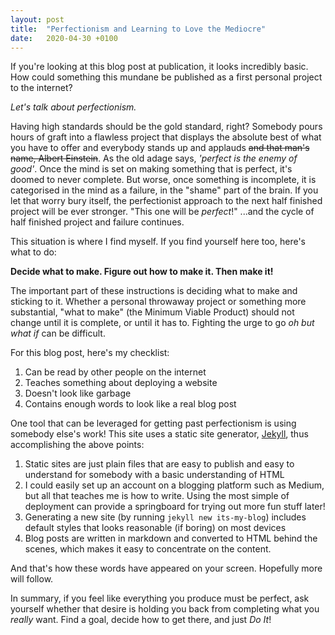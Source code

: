 ```yaml
---
layout: post
title:  "Perfectionism and Learning to Love the Mediocre"
date:   2020-04-30 +0100
---
```

If you're looking at this blog post at publication, it looks incredibly
basic. How could something this mundane be published as a first personal project
to the internet?

*Let's talk about perfectionism.*

Having high standards should be the gold standard, right? Somebody pours hours of
graft into a flawless project that displays the absolute best of what you have to offer and
everybody stands up and applauds ~~and that man's name, Albert Einstein~~.
As the old adage says, *'perfect is the enemy of good'*. Once the mind is set
on making something that is perfect, it's doomed to never complete. But worse, once something
is incomplete, it is categorised in the mind as a failure, in the "shame" part of the brain.
If you let that worry bury itself, the perfectionist approach to the next half finished
project will be ever stronger. "This one will be *perfect*!" ...and the cycle of
half finished project and failure continues.

This situation is where I find myself. If you find yourself here too, here's what to do:

**Decide what to make. Figure out how to make it. Then make it!**

The important part of these instructions is deciding what to make and sticking to it.
Whether a personal throwaway project
or something more substantial, "what to make" (the Minimum Viable Product) should not change until
it is complete, or until it has to. Fighting the urge to go *oh but what if* can be
difficult.

For this blog post, here's my checklist:

1. Can be read by other people on the internet
2. Teaches something about deploying a website
3. Doesn't look like garbage
4. Contains enough words to look like a real blog post

One tool that can be leveraged for getting past perfectionism is using somebody else's work!
This site uses a static site generator, [Jekyll](https://jekyllrb.com/), thus accomplishing
the above points:

1. Static sites are just plain files that are easy to publish and easy to understand
   for somebody with a basic understanding of HTML
2. I could easily set up an account on a blogging platform such as Medium, but all
   that teaches me is how to write. Using the most simple of deployment can provide a
   springboard for trying out more fun stuff later!
3. Generating a new site (by running `jekyll new its-my-blog`) includes default styles
   that looks reasonable (if boring) on most devices
4. Blog posts are written in markdown and converted to HTML behind the scenes,
   which makes it easy to concentrate on the content.

And that's how these words have appeared on your screen. Hopefully more will follow.

In summary, if you feel like everything you produce must be perfect, ask yourself
whether that desire is holding you back from completing what you *really* want. Find a goal,
decide how to get there, and just *Do It*!